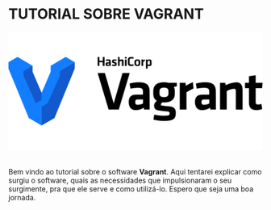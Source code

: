 # TUTORIAL SOBRE VAGRANT

![LOGO](Imagens/logo.png) <br></br>

Bem vindo ao tutorial sobre o software **Vagrant**. Aqui tentarei explicar como surgiu o software, quais as necessidades que impulsionaram o seu surgimente, pra que ele serve e como utilizá-lo. Espero que seja uma boa jornada. <br></br>


